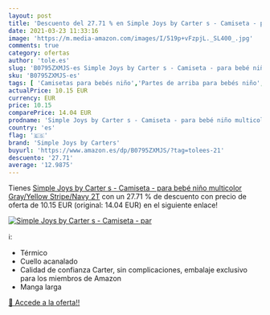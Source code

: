 ```yaml
---
layout: post
title: 'Descuento del 27.71 % en Simple Joys by Carter s - Camiseta - par'
date: 2021-03-23 11:33:16
image: 'https://m.media-amazon.com/images/I/519p+vFzpjL._SL400_.jpg'
comments: true
category: ofertas
author: 'tole.es'
slug: 'B0795ZXMJS-es Simple Joys by Carter s - Camiseta - para bebé niño...'
sku: 'B0795ZXMJS-es'
tags: [ 'Camisetas para bebés niño','Partes de arriba para bebés niño','Ropa','Ropa para bebés','Ropa para bebés niño','bebé','simple joys by carters', ]
actualPrice: 10.15 EUR
currency: EUR
price: 10.15
comparePrice: 14.04 EUR
prodname: 'Simple Joys by Carter s - Camiseta - para bebé niño multicolor Gray/Yellow Stripe/Navy 2T'
country: 'es'
flag: '🇪🇸'
brand: 'Simple Joys by Carters'
buyurl: 'https://www.amazon.es/dp/B0795ZXMJS/?tag=tolees-21'
descuento: '27.71'
average: '12.9875'
---
```


Tienes [Simple Joys by Carter s - Camiseta - para bebé niño multicolor Gray/Yellow Stripe/Navy 2T](https://www.amazon.es/dp/B0795ZXMJS/?tag=tolees-21) con un 27.71 % de descuento con precio de oferta de 10.15 EUR (original: 14.04 EUR) en el siguiente enlace!

[![Simple Joys by Carter s - Camiseta - par](https://m.media-amazon.com/images/I/519p+vFzpjL._SL400_.jpg)](https://www.amazon.es/dp/B0795ZXMJS/?tag=tolees-21)

ℹ️:

- Térmico
- Cuello acanalado
- Calidad de confianza Carter, sin complicaciones, embalaje exclusivo para los miembros de Amazon
- Manga larga

[🛒 Accede a la oferta!!](https://www.amazon.es/dp/B0795ZXMJS/?tag=tolees-21)
